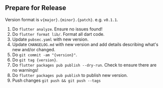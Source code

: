 ## Prepare for Release

Version format is `v{major}.{minor}.{patch}`. e.g. `v0.1.1`.

1. Do `flutter analyze`. Ensure no issues found!
2. Do `flutter format lib/`. Format all dart code.
3. Update `pubsec.yaml` with new version.
4. Update `CHANGELOG.md` with new version and add details describing what's new and/or changed.
5. Do `git commit -am "{version}"`.
6. Do `git tag {version}`.
7. Do `flutter packages pub publish --dry-run`. Check to ensure there are no warnings!
8. Do `flutter packages pub publish` to publish new version.
9. Push changes `git push && git push --tags`
